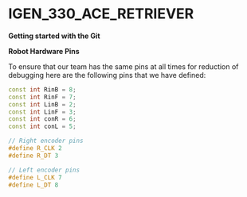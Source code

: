# IGEN_330_ACE_RETRIEVER

**Getting started with the Git**

**Robot Hardware Pins**

To ensure that our team has the same pins at all times for reduction of debugging here are the following pins that we have defined:
```cpp
const int RinB = 8;
const int RinF = 7;
const int LinB = 2;
const int LinF = 3;
const int conR = 6;
const int conL = 5;

// Right encoder pins
#define R_CLK 2
#define R_DT 3

// Left encoder pins
#define L_CLK 7
#define L_DT 8
```
